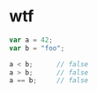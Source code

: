 # wtf

```javascript
var a = 42;
var b = "foo";

a < b;		// false
a > b;		// false
a == b;		// false
```



